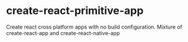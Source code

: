 # create-react-primitive-app
Create react cross platform apps with no build configuration. Mixture of create-react-app and create-react-native-app
